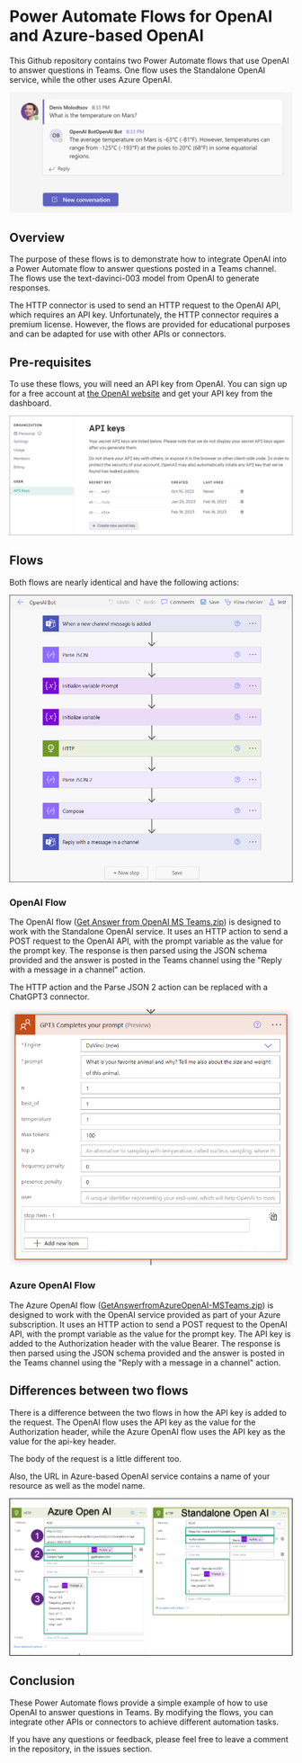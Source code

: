 # Power Automate Flows for OpenAI and Azure-based OpenAI

This Github repository contains two Power Automate flows that use OpenAI to answer questions in Teams. One flow uses the Standalone OpenAI service, while the other uses Azure OpenAI.

![](IMG/2023-02-18-22-06-15.png)

## Overview

The purpose of these flows is to demonstrate how to integrate OpenAI into a Power Automate flow to answer questions posted in a Teams channel. The flows use the text-davinci-003 model from OpenAI to generate responses.

The HTTP connector is used to send an HTTP request to the OpenAI API, which requires an API key. Unfortunately, the HTTP connector requires a premium license. However, the flows are provided for educational purposes and can be adapted for use with other APIs or connectors.

## Pre-requisites

To use these flows, you will need an API key from OpenAI. You can sign up for a free account at [the OpenAI website](https://openai.com/) and get your API key from the dashboard.

![](IMG/2023-02-18-22-08-27.png)


## Flows

Both flows are nearly identical and have the following actions:

![](IMG/2023-02-18-22-14-08.png)


### OpenAI Flow

The OpenAI flow ([Get Answer from OpenAI MS Teams.zip](https://github.com/Zerg00s/open-ai-teams-chat-bot/raw/main/Get%20Answer%20from%20OpenAI%20MS%20Teams.zip)) is designed to work with the Standalone OpenAI service. It uses an HTTP action to send a POST request to the OpenAI API, with the prompt variable as the value for the prompt key. The response is then parsed using the JSON schema provided and the answer is posted in the Teams channel using the "Reply with a message in a channel" action.

The HTTP action and the Parse JSON 2 action can be replaced with a ChatGPT3 connector.


![](IMG/2023-02-19-12-02-01.png)

### Azure OpenAI Flow

The Azure OpenAI flow ([GetAnswerfromAzureOpenAI-MSTeams.zip](https://github.com/Zerg00s/open-ai-teams-chat-bot/raw/main/GetAnswerfromAzureOpenAI-MSTeams.zip)) is designed to work with the OpenAI service provided as part of your Azure subscription. It uses an HTTP action to send a POST request to the OpenAI API, with the prompt variable as the value for the prompt key. The API key is added to the Authorization header with the value Bearer. The response is then parsed using the JSON schema provided and the answer is posted in the Teams channel using the "Reply with a message in a channel" action.


## Differences between two flows

There is a difference between the two flows in how the API key is added to the request. The OpenAI flow uses the API key as the value for the Authorization header, while the Azure OpenAI flow uses the API key as the value for the api-key header.

The body of the request is a little different too.

Also, the URL in Azure-based OpenAI service contains a name of your resource as well as the model name.

![](IMG/2023-02-18-22-10-25.png)

## Conclusion

These Power Automate flows provide a simple example of how to use OpenAI to answer questions in Teams. By modifying the flows, you can integrate other APIs or connectors to achieve different automation tasks.

If you have any questions or feedback, please feel free to leave a comment in the repository, in the issues section.
